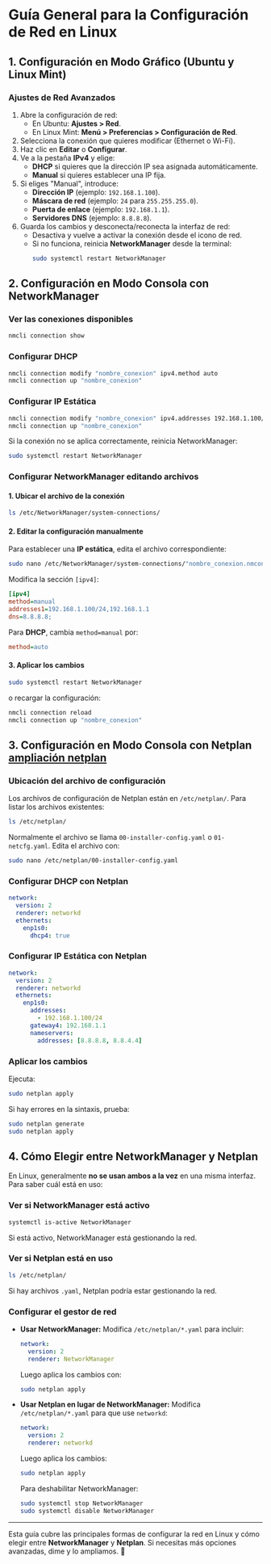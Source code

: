 # Guía General para la Configuración de Red en Linux

## 1. Configuración en Modo Gráfico (Ubuntu y Linux Mint)
### **Ajustes de Red Avanzados**
1. Abre la configuración de red:
   - En Ubuntu: **Ajustes > Red**.
   - En Linux Mint: **Menú > Preferencias > Configuración de Red**.
2. Selecciona la conexión que quieres modificar (Ethernet o Wi-Fi).
3. Haz clic en **Editar** o **Configurar**.
4. Ve a la pestaña **IPv4** y elige:
   - **DHCP** si quieres que la dirección IP sea asignada automáticamente.
   - **Manual** si quieres establecer una IP fija.
5. Si eliges "Manual", introduce:
   - **Dirección IP** (ejemplo: `192.168.1.100`).
   - **Máscara de red** (ejemplo: `24` para `255.255.255.0`).
   - **Puerta de enlace** (ejemplo: `192.168.1.1`).
   - **Servidores DNS** (ejemplo: `8.8.8.8`).
6. Guarda los cambios y desconecta/reconecta la interfaz de red:
   - Desactiva y vuelve a activar la conexión desde el icono de red.
   - Si no funciona, reinicia **NetworkManager** desde la terminal:
     ```bash
     sudo systemctl restart NetworkManager
     ```

## 2. Configuración en Modo Consola con **NetworkManager**
### **Ver las conexiones disponibles**
```bash
nmcli connection show
```
### **Configurar DHCP**
```bash
nmcli connection modify "nombre_conexion" ipv4.method auto
nmcli connection up "nombre_conexion"
```
### **Configurar IP Estática**
```bash
nmcli connection modify "nombre_conexion" ipv4.addresses 192.168.1.100/24 ipv4.gateway 192.168.1.1 ipv4.dns 8.8.8.8 ipv4.method manual
nmcli connection up "nombre_conexion"
```
Si la conexión no se aplica correctamente, reinicia NetworkManager:
```bash
sudo systemctl restart NetworkManager
```

### **Configurar NetworkManager editando archivos**
#### **1. Ubicar el archivo de la conexión**
```bash
ls /etc/NetworkManager/system-connections/
```
#### **2. Editar la configuración manualmente**
Para establecer una **IP estática**, edita el archivo correspondiente:
```bash
sudo nano /etc/NetworkManager/system-connections/"nombre_conexion.nmconnection"
```
Modifica la sección `[ipv4]`:
```ini
[ipv4]
method=manual
addresses1=192.168.1.100/24,192.168.1.1
dns=8.8.8.8;
```
Para **DHCP**, cambia `method=manual` por:
```ini
method=auto
```
#### **3. Aplicar los cambios**
```bash
sudo systemctl restart NetworkManager
```
o recargar la configuración:
```bash
nmcli connection reload
nmcli connection up "nombre_conexion"
```

## 3. Configuración en Modo Consola con **Netplan** [ampliación netplan](./SR005redNetPlan.md)
### **Ubicación del archivo de configuración**
Los archivos de configuración de Netplan están en `/etc/netplan/`. Para listar los archivos existentes:
```bash
ls /etc/netplan/
```
Normalmente el archivo se llama `00-installer-config.yaml` o `01-netcfg.yaml`. Edita el archivo con:
```bash
sudo nano /etc/netplan/00-installer-config.yaml
```
### **Configurar DHCP con Netplan**
```yaml
network:
  version: 2
  renderer: networkd
  ethernets:
    enp1s0:
      dhcp4: true
```
### **Configurar IP Estática con Netplan**
```yaml
network:
  version: 2
  renderer: networkd
  ethernets:
    enp1s0:
      addresses:
        - 192.168.1.100/24
      gateway4: 192.168.1.1
      nameservers:
        addresses: [8.8.8.8, 8.8.4.4]
```
### **Aplicar los cambios**
Ejecuta:
```bash
sudo netplan apply
```
Si hay errores en la sintaxis, prueba:
```bash
sudo netplan generate
sudo netplan apply
```

## 4. Cómo Elegir entre **NetworkManager** y **Netplan**
En Linux, generalmente **no se usan ambos a la vez** en una misma interfaz. Para saber cuál está en uso:

### **Ver si NetworkManager está activo**
```bash
systemctl is-active NetworkManager
```
Si está activo, NetworkManager está gestionando la red.

### **Ver si Netplan está en uso**
```bash
ls /etc/netplan/
```
Si hay archivos `.yaml`, Netplan podría estar gestionando la red.

### **Configurar el gestor de red**
- **Usar NetworkManager:** Modifica `/etc/netplan/*.yaml` para incluir:
  ```yaml
  network:
    version: 2
    renderer: NetworkManager
  ```
  Luego aplica los cambios con:
  ```bash
  sudo netplan apply
  ```

- **Usar Netplan en lugar de NetworkManager:** Modifica `/etc/netplan/*.yaml` para que use `networkd`:
  ```yaml
  network:
    version: 2
    renderer: networkd
  ```
  Luego aplica los cambios:
  ```bash
  sudo netplan apply
  ```
  Para deshabilitar NetworkManager:
  ```bash
  sudo systemctl stop NetworkManager
  sudo systemctl disable NetworkManager
  ```

---
Esta guía cubre las principales formas de configurar la red en Linux y cómo elegir entre **NetworkManager** y **Netplan**. Si necesitas más opciones avanzadas, dime y lo ampliamos. 🚀




